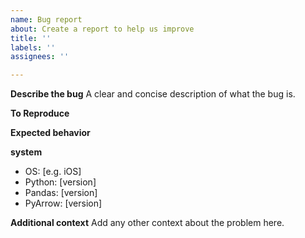 ```yaml
---
name: Bug report
about: Create a report to help us improve
title: ''
labels: ''
assignees: ''

---
```


**Describe the bug**
A clear and concise description of what the bug is.

**To Reproduce**



**Expected behavior**


**system**
 - OS: [e.g. iOS]
 - Python: [version]
 - Pandas: [version]
 - PyArrow: [version]


**Additional context**
Add any other context about the problem here.

